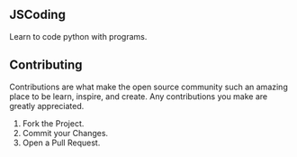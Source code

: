 ## JSCoding
Learn to code python with programs.




## Contributing
Contributions are what make the open source community such an amazing place to be learn, inspire, and create. Any contributions you make are greatly appreciated.

1. Fork the Project.
2. Commit your Changes.
3. Open a Pull Request.
